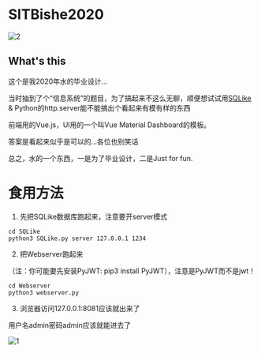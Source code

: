 # SITBishe2020

![2](https://user-images.githubusercontent.com/18359157/122680684-01c04c00-d223-11eb-80ad-9bcac35b07b4.png)

## What's this

这个是我2020年水的毕业设计...

当时抽到了个“信息系统”的题目，为了搞起来不这么无聊，顺便想试试用[SQLike](https://github.com/liyafe1997/SQLike) & Python的http.server能不能搞出个看起来有模有样的东西

前端用的Vue.js，UI用的一个叫Vue Material Dashboard的模板。

答案是看起来似乎是可以的...各位也别笑话

总之，水的一个东西，一是为了毕业设计，二是Just for fun.

# 食用方法

1. 先把SQLike数据库跑起来，注意要开server模式
```
cd SQLike
python3 SQLike.py server 127.0.0.1 1234
```

2. 把Webserver跑起来

（注：你可能要先安装PyJWT: pip3 install PyJWT），注意是PyJWT而不是jwt！

```
cd Webserver
python3 webserver.py
```

3. 浏览器访问127.0.0.1:8081应该就出来了

用户名admin密码admin应该就能进去了

![1](https://user-images.githubusercontent.com/18359157/122680617-ae4dfe00-d222-11eb-9a6a-5fedf81bcd43.png)
